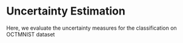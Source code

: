 # Uncertainty Estimation

Here, we evaluate the uncertainty measures for the classification on OCTMNIST dataset
